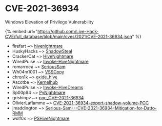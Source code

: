 # CVE-2021-36934

Windows Elevation of Privilege Vulnerability

{% embed url="https://github.com/Live-Hack-CVE/full_database/blob/main/cves/2021/CVE-2021-36934.json" %}


* firefart ~> [hivenightmare](https://zeste.alice-snow.ru/2021/database/cve-2021-36934/hivenightmare-firefart)
* HuskyHacks ~> [ShadowSteal](https://zeste.alice-snow.ru/2021/database/cve-2021-36934/shadowsteal-huskyhacks)
* CrackerCat ~> [HiveNightmare](https://zeste.alice-snow.ru/2021/database/cve-2021-36934/hivenightmare-crackercat)
* WiredPulse ~> [Invoke-HiveNightmare](https://zeste.alice-snow.ru/2021/database/cve-2021-36934/invoke-hivenightmare-wiredpulse)
* romarroca ~> [SeriousSam](https://zeste.alice-snow.ru/2021/database/cve-2021-36934/serioussam-romarroca)
* Wh04m1001 ~> [VSSCopy](https://zeste.alice-snow.ru/2021/database/cve-2021-36934/vsscopy-wh04m1001)
* chron1k ~> [oxide_hive](https://zeste.alice-snow.ru/2021/database/cve-2021-36934/oxide_hive-chron1k)
* Ascotbe ~> [Kernelhub](https://zeste.alice-snow.ru/2021/database/cve-2021-36934/kernelhub-ascotbe)
* WiredPulse ~> [Invoke-HiveDreams](https://zeste.alice-snow.ru/2021/database/cve-2021-36934/invoke-hivedreams-wiredpulse)
* Sp00p64 ~> [PyNightmare](https://zeste.alice-snow.ru/2021/database/cve-2021-36934/pynightmare-sp00p64)
* grishinpv ~> [poc_CVE-2021-36934](https://zeste.alice-snow.ru/2021/database/cve-2021-36934/poc_cve-2021-36934-grishinpv)
* OlivierLaflamme ~> [CVE-2021-36934-export-shadow-volume-POC](https://zeste.alice-snow.ru/2021/database/cve-2021-36934/cve-2021-36934-export-shadow-volume-poc-olivierlaflamme)
* jmaddington ~> [Serious-Sam---CVE-2021-36934-Mitigation-for-Datto-RMM](https://zeste.alice-snow.ru/2021/database/cve-2021-36934/serious-sam---cve-2021-36934-mitigation-for-datto-rmm-jmaddington)
* wolf0x ~> [PSHiveNightmare](https://zeste.alice-snow.ru/2021/database/cve-2021-36934/pshivenightmare-wolf0x)